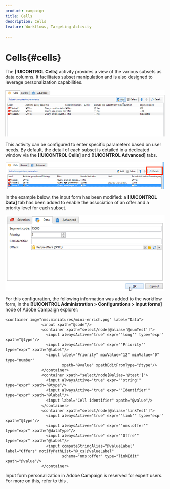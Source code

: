 ```yaml
---
product: campaign
title: Cells
description: Cells
feature: Workflows, Targeting Activity

---
```

# Cells{#cells}

The **[!UICONTROL Cells]** activity provides a view of the various subsets as data columns. It facilitates subset manipulation and is also designed to leverage personalization capabilities.

![](assets/wf_split_cells.png)

This activity can be configured to enter specific parameters based on user needs. By default, the detail of each subset is detailed in a dedicated window via the **[!UICONTROL Cells]** and **[!UICONTROL Advanced]** tabs. 

![](assets/wf_split_cells_with_customization.png)

In the example below, the input form has been modified: a **[!UICONTROL Data]** tab has been added to enable the association of an offer and a priority level for each subset.

![](assets/cells-activity-sample.png)

For this configuration, the following information was added to the workflow form, in the **[!UICONTROL Administration > Configurations > Input forms]** node of Adobe Campaign explorer:

```
<container img="nms:miniatures/mini-enrich.png" label="Data">
                <input xpath="@code"/>
                <container xpath="select/node[@alias='@numTest']">
                  <input alwaysActive="true" expr="'long'" type="expr" xpath="@type"/>
                  <input alwaysActive="true" expr="'Priority'" type="expr" xpath="@label"/>
                  <input label="Priority" maxValue="12" minValue="0" type="number"
                         xpath="@value" xpathEditFromType="@type"/>
                </container>
                <container xpath="select/node[@alias='@test']">
                  <input alwaysActive="true" expr="'string'" type="expr" xpath="@type"/>
                  <input alwaysActive="true" expr="'Identifier'" type="expr" xpath="@label"/>
                  <input label="Cell identifier" xpath="@value"/>
                </container>
                <container xpath="select/node[@alias='linkTest']">
                  <input alwaysActive="true" expr="'link'" type="expr" xpath="@type"/>
                  <input alwaysActive="true" expr="'nms:offer'" type="expr" xpath="@dataType"/>
                  <input alwaysActive="true" expr="'Offre'" type="expr" xpath="@label"/>
                  <input computeStringAlias="@valueLabel" label="Offers" notifyPathList="@_cs|@valueLabel"
                         schema="nms:offer" type="linkEdit" xpath="@value"/>
                </container>
```

Input form personalization in Adobe Campaign is reserved for expert users. For more on this, refer to this  .
